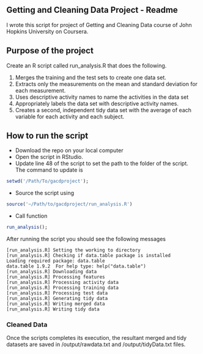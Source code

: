 ## Getting and Cleaning Data Project - Readme
I wrote this script for project of Getting and Cleaning Data course of John Hopkins University on Coursera.

## Purpose of the project
Create an R script called run_analysis.R that does the following.

1. Merges the training and the test sets to create one data set.
2. Extracts only the measurements on the mean and standard deviation for each measurement.
3. Uses descriptive activity names to name the activities in the data set
4. Appropriately labels the data set with descriptive activity names.
5. Creates a second, independent tidy data set with the average of each variable for each activity and each subject.

## How to run the script
* Download the repo on your local computer
* Open the script in RStudio.
* Update line 48 of the script to set the path to the folder of the script. The command to update is 

```r
setwd('/Path/To/gacdproject');
```

* Source the script using 

```r
source('~/Path/to/gacdproject/run_analysis.R')
```

* Call function 

```r
run_analysis();
```

After running the script you should see the following messages

```
[run_analysis.R] Setting the working to directory 
[run_analysis.R] Checking if data.table package is installed 
Loading required package: data.table
data.table 1.9.2  For help type: help("data.table")
[run_analysis.R] Downloading data 
[run_analysis.R] Processing features 
[run_analysis.R] Processing activity data 
[run_analysis.R] Processing training data 
[run_analysis.R] Processing test data 
[run_analysis.R] Generating tidy data 
[run_analysis.R] Writing merged data 
[run_analysis.R] Writing tidy data
```

### Cleaned Data
Once the scripts completes its execution, the resultant merged and tidy datasets are saved in /output/rawdata.txt and /output/tidyData.txt files.